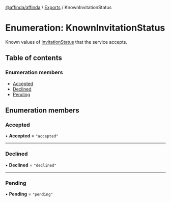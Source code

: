 [@affinda/affinda](../README.md) / [Exports](../modules.md) / KnownInvitationStatus

# Enumeration: KnownInvitationStatus

Known values of [InvitationStatus](../modules.md#invitationstatus) that the service accepts.

## Table of contents

### Enumeration members

- [Accepted](KnownInvitationStatus.md#accepted)
- [Declined](KnownInvitationStatus.md#declined)
- [Pending](KnownInvitationStatus.md#pending)

## Enumeration members

### Accepted

• **Accepted** = `"accepted"`

___

### Declined

• **Declined** = `"declined"`

___

### Pending

• **Pending** = `"pending"`
